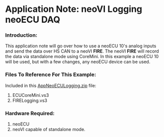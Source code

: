 # Application Note: neoVI Logging neoECU DAQ

### Introduction:

This application note will go over how to use a neoECU 10's analog inputs and send the data over HS CAN to a neoVI **FIRE**.  The neoVI **FIRE** will record the data via standalone mode using CoreMini.  In this example a neoECU 10 will be used, but with a few changes, any neoECU device can be used.

### Files To Reference For This Example:&#x20;

Included in this [AppNeoECULogging.zip](https://cdn.intrepidcs.net/support/VehicleSpy/AppneoECUlogging.zip) file:

1. ECUCoreMini.vs3
2. FIRELogging.vs3

### Hardware Required:

1. neoECU
2. neoVI capable of standalone mode.
